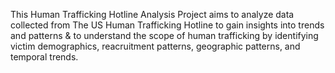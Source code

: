 This Human Trafficking Hotline Analysis Project aims to analyze data collected from The US Human Trafficking Hotline to gain insights into trends and patterns & to understand the scope of human trafficking by identifying victim demographics, reacruitment patterns, geographic patterns, and temporal trends.
